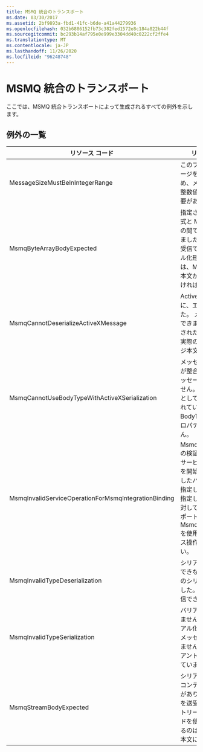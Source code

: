 ```yaml
---
title: MSMQ 統合のトランスポート
ms.date: 03/30/2017
ms.assetid: 2bf9893a-fbd1-41fc-b6de-a41a44279936
ms.openlocfilehash: 032b6886152fb73c382fed1572e8c184a822b44f
ms.sourcegitcommit: bc293b14af795e0e999e3304dd40c0222cf2ffe4
ms.translationtype: MT
ms.contentlocale: ja-JP
ms.lasthandoff: 11/26/2020
ms.locfileid: "96248748"
---
```

# <a name="msmq-integration-transport"></a>MSMQ 統合のトランスポート

ここでは、MSMQ 統合トランスポートによって生成されるすべての例外を示します。  
  
## <a name="exception-list"></a>例外の一覧  
  
|リソース コード|リソースの文字列|  
|-------------------|---------------------|  
|MessageSizeMustBeInIntegerRange|このファクトリはメッセージをバッファーするため、メッセージ サイズは整数値の範囲内である必要があります。|  
|MsmqByteArrayBodyExpected|指定されたシリアル化形式と MSMQ メッセージの間で不整合が検出されました。 メッセージを送受信できません。 シリアル化形式 ByteArray では、MSMQ メッセージの本文が byte[] の種類でなければなりません。|  
|MsmqCannotDeserializeActiveXMessage|ActiveX のシリアル化中に、エラーが発生しました。 メッセージを送受信できません。 本文に指定されたバリアント型は、実際の MSMQ メッセージ本文と一致しません。|  
|MsmqCannotUseBodyTypeWithActiveXSerialization|メッセージのプロパティが整合していません。 メッセージを送受信できません。 シリアル化の形式として ActiveX が使用されている場合は、BodyType メッセージ プロパティを指定できません。|  
|MsmqInvalidServiceOperationForMsmqIntegrationBinding|MsmqIntegrationBinding の検証が失敗しました。 サービス エンドポイントを開始できません。 指定したバインディングは、指定したコントラクトの指定したサービス操作に対してメソッド署名をサポートしていません。 MsmqIntegrationBinding を使用するよう、サービス操作を修正してください。|  
|MsmqInvalidTypeDeserialization|シリアル化の形式を認識できないため、ActiveX のシリアル化が失敗しました。 メッセージを送受信できません。|  
|MsmqInvalidTypeSerialization|バリアント型を認識できません。 ActiveX のシリアル化が失敗しました。 メッセージを送受信できません。 指定されたバリアント型はサポートされていません。|  
|MsmqStreamBodyExpected|シリアル化形式と本文のコンテンツの間で不整合があります。 メッセージを送受信できません。 ストリーム シリアル化モードを使用して送受信できるのは、ストリーム型の本文に限られます。|
